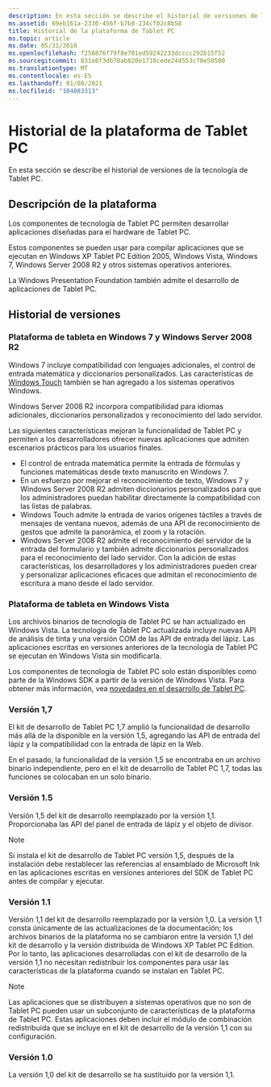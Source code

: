 ```yaml
---
description: En esta sección se describe el historial de versiones de la tecnología de Tablet PC.
ms.assetid: 69eb161a-2330-456f-b7b8-234cf02c8b58
title: Historial de la plataforma de Tablet PC
ms.topic: article
ms.date: 05/31/2018
ms.openlocfilehash: f258876f79f8e701ed59242233dcccc292b15f52
ms.sourcegitcommit: 831e8f3db78ab820e1710cede244553c70e50500
ms.translationtype: MT
ms.contentlocale: es-ES
ms.lasthandoff: 01/08/2021
ms.locfileid: "104083313"
---
```

# <a name="tablet-pc-platform-history"></a>Historial de la plataforma de Tablet PC

En esta sección se describe el historial de versiones de la tecnología de Tablet PC.

## <a name="platform-description"></a>Descripción de la plataforma

Los componentes de tecnología de Tablet PC permiten desarrollar aplicaciones diseñadas para el hardware de Tablet PC.

Estos componentes se pueden usar para compilar aplicaciones que se ejecutan en Windows XP Tablet PC Edition 2005, Windows Vista, Windows 7, Windows Server 2008 R2 y otros sistemas operativos anteriores.

La Windows Presentation Foundation también admite el desarrollo de aplicaciones de Tablet PC.

## <a name="version-history"></a>Historial de versiones

### <a name="tablet-platform-in-windows-7-and-windows-server-2008-r2"></a>Plataforma de tableta en Windows 7 y Windows Server 2008 R2

Windows 7 incluye compatibilidad con lenguajes adicionales, el control de entrada matemática y diccionarios personalizados. Las características de [Windows Touch](../wintouch/windows-touch-portal.md) también se han agregado a los sistemas operativos Windows.

Windows Server 2008 R2 incorpora compatibilidad para idiomas adicionales, diccionarios personalizados y reconocimiento del lado servidor.

Las siguientes características mejoran la funcionalidad de Tablet PC y permiten a los desarrolladores ofrecer nuevas aplicaciones que admiten escenarios prácticos para los usuarios finales.

-   El control de entrada matemática permite la entrada de fórmulas y funciones matemáticas desde texto manuscrito en Windows 7.
-   En un esfuerzo por mejorar el reconocimiento de texto, Windows 7 y Windows Server 2008 R2 admiten diccionarios personalizados para que los administradores puedan habilitar directamente la compatibilidad con las listas de palabras.
-   Windows Touch admite la entrada de varios orígenes táctiles a través de mensajes de ventana nuevos, además de una API de reconocimiento de gestos que admite la panorámica, el zoom y la rotación.
-   Windows Server 2008 R2 admite el reconocimiento del servidor de la entrada del formulario y también admite diccionarios personalizados para el reconocimiento del lado servidor. Con la adición de estas características, los desarrolladores y los administradores pueden crear y personalizar aplicaciones eficaces que admitan el reconocimiento de escritura a mano desde el lado servidor.

### <a name="tablet-platform-in-windows-vista"></a>Plataforma de tableta en Windows Vista

Los archivos binarios de tecnología de Tablet PC se han actualizado en Windows Vista. La tecnología de Tablet PC actualizada incluye nuevas API de análisis de tinta y una versión COM de las API de entrada del lápiz. Las aplicaciones escritas en versiones anteriores de la tecnología de Tablet PC se ejecutan en Windows Vista sin modificarla.

Los componentes de tecnología de Tablet PC solo están disponibles como parte de la Windows SDK a partir de la versión de Windows Vista. Para obtener más información, vea [novedades en el desarrollo de Tablet PC](what-s-new-in-tablet-pc-development.md).

### <a name="version-17"></a>Versión 1,7

El kit de desarrollo de Tablet PC 1,7 amplió la funcionalidad de desarrollo más allá de la disponible en la versión 1,5, agregando las API de entrada del lápiz y la compatibilidad con la entrada de lápiz en la Web.

En el pasado, la funcionalidad de la versión 1,5 se encontraba en un archivo binario independiente, pero en el kit de desarrollo de Tablet PC 1,7, todas las funciones se colocaban en un solo binario.

### <a name="version-15"></a>Versión 1.5

Versión 1,5 del kit de desarrollo reemplazado por la versión 1,1. Proporcionaba las API del panel de entrada de lápiz y el objeto de divisor.

> [!Note]  
> Si instala el kit de desarrollo de Tablet PC versión 1,5, después de la instalación debe restablecer las referencias al ensamblado de Microsoft Ink en las aplicaciones escritas en versiones anteriores del SDK de Tablet PC antes de compilar y ejecutar.

 

### <a name="version-11"></a>Versión 1.1

Versión 1,1 del kit de desarrollo reemplazado por la versión 1,0. La versión 1,1 consta únicamente de las actualizaciones de la documentación; los archivos binarios de la plataforma no se cambiaron entre la versión 1,1 del kit de desarrollo y la versión distribuida de Windows XP Tablet PC Edition. Por lo tanto, las aplicaciones desarrolladas con el kit de desarrollo de la versión 1,1 no necesitan redistribuir los componentes para usar las características de la plataforma cuando se instalan en Tablet PC.

> [!Note]  
> Las aplicaciones que se distribuyen a sistemas operativos que no son de Tablet PC pueden usar un subconjunto de características de la plataforma de Tablet PC. Estas aplicaciones deben incluir el módulo de combinación redistribuida que se incluye en el kit de desarrollo de la versión 1,1 con su configuración.

 

### <a name="version-10"></a>Versión 1.0

La versión 1,0 del kit de desarrollo se ha sustituido por la versión 1,1.

 

 
